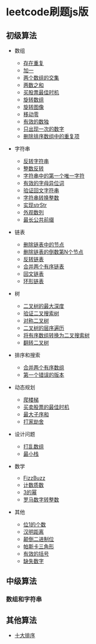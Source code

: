 # leetcode刷题js版

## 初级算法

* 数组
    * [存在重复](./easy/Array/存在重复.md)
    * [加一](./easy/Array/加一.md)
    * [两个数组的交集](./easy/Array/两个数组的交集.md)
    * [两数之和](./easy/Array/两数之和.md)
    * [买股票最佳时机](./easy/Array/买股票最佳时机.md)
    * [旋转数组](./easy/Array/旋转数组.md)
    * [旋转图像](./easy/Array/旋转图像.md)
    * [移动零](./easy/Array/移动零.md)
    * [有效的数独](./easy/Array/有效的数独.md)
    * [只出现一次的数字](./easy/Array/只出现一次的数字.md)
    * [删除排序数组中的重复项](./easy/Array/删除排序数组中的重复项.md)

* 字符串
    * [反转字符串](./easy/String/反转字符串.md)
    * [整数反转](./easy/String/整数反转.md)
    * [字符串中的第一个唯一字符](./easy/String/字符串中的第一个唯一字符.md)
    * [有效的字母异位词](./easy/String/有效的字母异位词.md)
    * [验证回文字符串](./easy/String/验证回文字符串.md)
    * [字符串转换整数](./easy/String/字符串转换整数.md)
    * [实现strStr](./easy/String/实现strStr.md)
    * [外观数列](./easy/String/外观数列.md)
    * [最长公共前缀](./easy/String/最长公共前缀.md)

* 链表
    * [删除链表中的节点](./easy/LinkedList/删除链表中的节点.md)
    * [删除链表的倒数第N个节点](./easy/LinkedList/删除链表的倒数第N个节点.md)
    * [反转链表](./easy/LinkedList/反转链表.md)
    * [合并两个有序链表](./easy/LinkedList/合并两个有序链表.md)
    * [回文链表](./easy/LinkedList/回文链表.md)
    * [环形链表](./easy/LinkedList/环形链表.md)

* 树
    * [二叉树的最大深度](./easy/Tree/二叉树的最大深度.md)
    * [验证二叉搜索树](./easy/Tree/验证二叉搜索树.md)
    * [对称二叉树](./easy/Tree/对称二叉树.md)
    * [二叉树的层序遍历](./easy/Tree/二叉树的层序遍历.md)
    * [将有序数组转换为二叉搜索树](./easy/Tree/将有序数组转换为二叉搜索树.md)
    * [翻转二叉树](./easy/Tree/翻转二叉树.md)

* 排序和搜索

    * [合并两个有序数组](./easy/SortSearch/合并两个有序数组.md)
    * [第一个错误的版本](./easy/SortSearch/第一个错误的版本.md)

* 动态规划

    * [爬楼梯](./easy/DP/爬楼梯.md)
    * [买卖股票的最佳时机](./easy/DP/买卖股票的最佳时机.md)
    * [最大子序和](./easy/DP/最大子序和.md)
    * [打家劫舍](./easy/DP/打家劫舍.md)

* 设计问题

    * [打乱数组](./easy/Design/打乱数组.md)
    * [最小栈](./easy/Design/最小栈.md)

*  数学

    * [FizzBuzz](./easy/Math/FizzBuzz.md)
    * [计数质数](./easy/Math/计数质数.md)
    * [3的幂](./easy/Math/3的幂.md)
    * [罗马数字转整数](./easy/Math/罗马数字转整数.md)

* 其他

    * [位1的个数](./easy/Other/位1的个数.md)
    * [汉明距离](./easy/Other/汉明距离.md)
    * [颠倒二进制位](./easy/Other/颠倒二进制位.md)
    * [帕斯卡三角形](./easy/Other/帕斯卡三角形.md)
    * [有效的括号](./easy/Other/有效的括号.md)
    * [缺失数字](./easy/Other/缺失数字.md)

## 中级算法

### 数组和字符串

## 其他算法

* [十大排序](./basicalgo/sort/sort.md)




